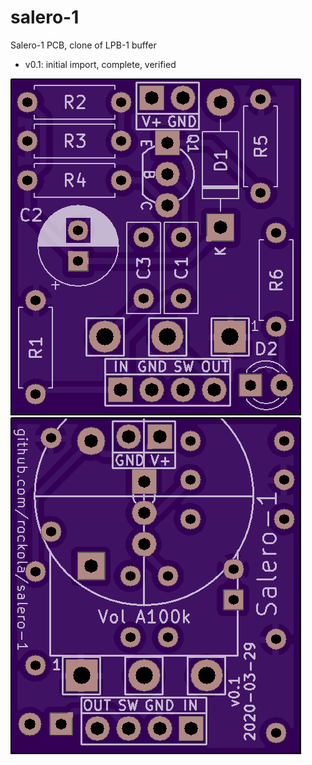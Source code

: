 # salero-1
Salero-1 PCB, clone of LPB-1 buffer

* v0.1: initial import, complete, verified

![Front](https://raw.githubusercontent.com/rockola/salero-1/master/images/salero-1-front.png)
![Back](https://raw.githubusercontent.com/rockola/salero-1/master/images/salero-1-back.png)
